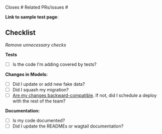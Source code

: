 Closes #
Related PRs/issues #

**Link to sample test page**:


## Checklist

_Remove unnecessary checks_

**Tests**
- [ ] Is the code I'm adding covered by tests?

**Changes in Models:**
- [ ] Did I update or add new fake data?
- [ ] Did I squash my migration?
- [ ] [Are my changes backward-compatible](https://github.com/mozilla/foundation.mozilla.org/blob/master/docs/workflow.md#django-migrations-what-to-do-when-working-on-backward-incompatible-migrations). If not, did I schedule a deploy with the rest of the team?

**Documentation:**
- [ ] Is my code documented?
- [ ] Did I update the READMEs or wagtail documentation?
